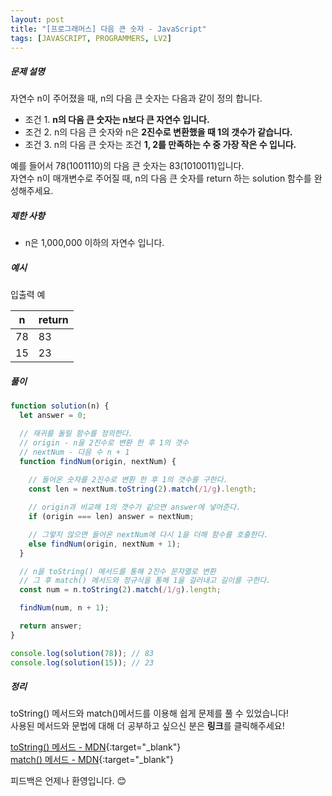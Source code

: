 ```yaml
---
layout: post
title: "[프로그래머스] 다음 큰 숫자 - JavaScript"
tags: [JAVASCRIPT, PROGRAMMERS, LV2]
---
```


##### 문제 설명

자연수 n이 주어졌을 때, n의 다음 큰 숫자는 다음과 같이 정의 합니다.

- 조건 1. **n의 다음 큰 숫자는 n보다 큰 자연수 입니다.**
- 조건 2. n의 다음 큰 숫자와 n은 **2진수로 변환했을 때 1의 갯수가 같습니다.**
- 조건 3. n의 다음 큰 숫자는 조건 **1, 2를 만족하는 수 중 가장 작은 수 입니다.**

예를 들어서 78(1001110)의 다음 큰 숫자는 83(1010011)입니다.<br/>
자연수 n이 매개변수로 주어질 때, n의 다음 큰 숫자를 return 하는 solution 함수를 완성해주세요.

##### 제한 사항

- n은 1,000,000 이하의 자연수 입니다.

##### 예시

입출력 예

| n   | return |
| --- | ------ |
| 78  | 83     |
| 15  | 23     |

##### 풀이

```javascript
function solution(n) {
  let answer = 0;

  // 재귀를 돌릴 함수를 정의한다.
  // origin - n을 2진수로 변환 한 후 1의 갯수
  // nextNum - 다음 수 n + 1
  function findNum(origin, nextNum) {
    
    // 들어온 숫자를 2진수로 변환 한 후 1의 갯수를 구한다.
    const len = nextNum.toString(2).match(/1/g).length;

    // origin과 비교해 1의 갯수가 같으면 answer에 넣어준다.
    if (origin === len) answer = nextNum;

    // 그렇지 않으면 들어온 nextNum에 다시 1을 더해 함수를 호출한다.
    else findNum(origin, nextNum + 1);
  }

  // n을 toString() 메서드를 통해 2진수 문자열로 변환
  // 그 후 match() 메서드와 정규식을 통해 1을 걸러내고 길이를 구한다.
  const num = n.toString(2).match(/1/g).length;

  findNum(num, n + 1);

  return answer;
}

console.log(solution(78)); // 83
console.log(solution(15)); // 23
```

##### 정리

toString() 메서드와 match()메서드를 이용해 쉽게 문제를 풀 수 있었습니다!<br/>
사용된 메서드와 문법에 대해 더 공부하고 싶으신 분은 **링크**를 클릭해주세요!

[toString() 메서드 - MDN](https://developer.mozilla.org/ko/docs/Web/JavaScript/Reference/Global_Objects/Number/toString){:target="\_blank"}<br />
[match() 메서드 - MDN](https://developer.mozilla.org/ko/docs/Web/JavaScript/Reference/Global_Objects/String/match){:target="\_blank"}<br />

피드백은 언제나 환영입니다. 😊
